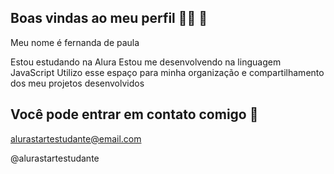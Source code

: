 ## Boas vindas ao meu perfil 💙💙 🥸 
Meu nome é fernanda de paula 

Estou estudando na Alura
Estou me desenvolvendo na linguagem JavaScript
Utilizo esse espaço para minha organização e compartilhamento dos meu projetos desenvolvidos

## Você pode entrar em contato comigo 📧
alurastartestudante@email.com

@alurastartestudante
